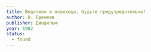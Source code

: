 ```yaml
---
title: Водители и пешеходы, будьте предупредительны!
author: В. Еремеев
publisher: Диафильм
year: 1982
status:
  - found
---
```


